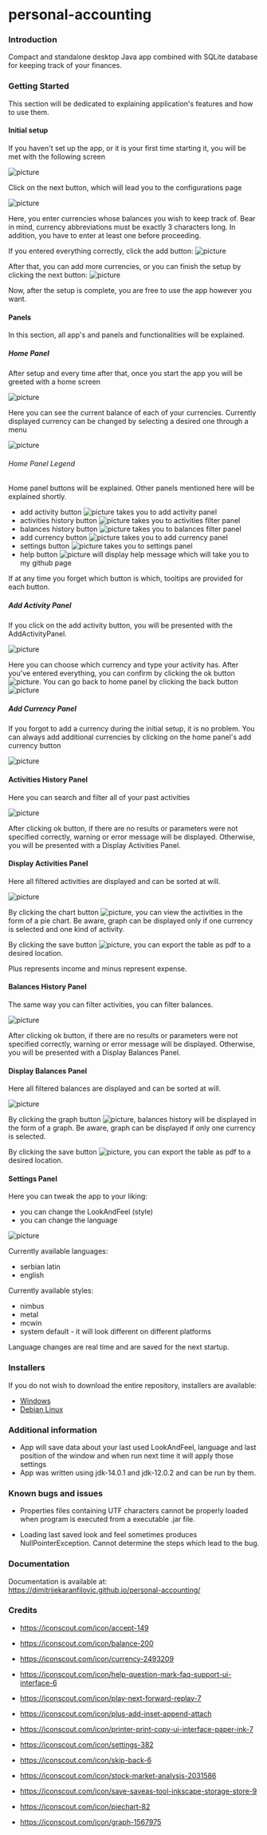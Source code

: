# personal-accounting

### Introduction

Compact and standalone desktop Java app combined with 
SQLite database for keeping track of your finances.

### Getting Started
This section will be dedicated to explaining 
application's features and how to use them.

#### Initial setup

If you haven't set up the app, or it is your first time
starting it, you will be met with the following
screen

![picture](images/welcome-panel.png)

Click on the next button, which will lead you to the configurations page

![picture](images/add-currency-panel.png)

Here, you enter currencies whose balances you wish to keep track of. Bear in mind, currency abbreviations
must be exactly 3 characters long. In addition, you have to enter at least one before proceeding.

If you entered everything correctly, click the add button:  ![picture](src/icons/plus-2.png)

After that, you can add more currencies, or you can finish the setup by clicking the next button: ![picture](src/icons/play.png)

Now, after the setup is complete, you are free to use the app however you want.

#### Panels

In this section, all app's and panels and functionalities will be explained.

##### Home Panel

After setup and every time after that, once you start the app you will be greeted with a home screen

![picture](images/home.png)

Here you can see the current balance of each of your currencies. Currently displayed currency can be changed by
selecting a desired one through a menu

![picture](images/menu.png)


###### Home Panel Legend
Home panel buttons will be explained. Other panels mentioned here will be explained shortly.

* add activity button ![picture](src/icons/plus-2.png) takes you to add activity panel
* activities history button ![picture](src/icons/stock-market-analysis.png) takes you to activities filter panel
* balances history button ![picture](src/icons/balance-2.png) takes you to balances filter panel
* add currency button ![picture](src/icons/currency-1.png) takes you to add currency panel
* settings button ![picture](src/icons/settings.png) takes you to settings panel
* help button ![picture](src/icons/help-2.png) will display help message which will take you to my github page

If at any time you forget which button is which, tooltips are provided for each button.


##### Add Activity Panel

If you click on the add activity button, you will be presented with the AddActivityPanel. 

![picture](images/add_activity.png)

Here you can choose which currency and type your activity has. After you've entered everything, you can confirm
by clicking the ok button ![picture](src/icons/accept.png). You can go back to home panel by clicking 
the back button ![picture](src/icons/skip-back.png)

##### Add Currency Panel

If you forgot to add a currency during the initial setup, it is no problem. You can always add additional currencies
by clicking on the home panel's add currency button

![picture](images/currency.png)


#### Activities History Panel

Here you can search and filter all of your past activities

![picture](images/activities_filter.png)

After clicking ok button, if there are no results or parameters were not specified correctly, warning or
error message will be displayed. Otherwise, you will be presented with a Display Activities Panel.


#### Display Activities Panel

Here all filtered activities are displayed and can be sorted at will.

![picture](images/display_activities.png)

By clicking the chart button ![picture](src/icons/piechart.png), you can view the activities in the form of a pie chart.
Be aware, graph can be displayed only if one currency is selected and one kind of activity.

By clicking the save button ![picture](src/icons/save.png), you can export the table as pdf to a desired location.

Plus represents income and minus represent expense.


#### Balances History Panel

The same way you can filter activities, you can filter balances.

![picture](images/balances_filter.png)

After clicking ok button, if there are no results or parameters were not specified correctly, warning or
error message will be displayed. Otherwise, you will be presented with a Display Balances Panel.


#### Display Balances Panel

Here all filtered balances are displayed and can be sorted at will.

![picture](images/display_balances.png)

By clicking the graph button ![picture](src/icons/graph.png), balances history will be displayed in the form of a graph.
Be aware, graph can be displayed if only one currency is selected.

By clicking the save button ![picture](src/icons/save.png), you can export the table as pdf to a desired location.

#### Settings Panel

Here you can tweak the app to your liking:
* you can change the LookAndFeel (style)
* you can change the language

![picture](images/settings.png)

Currently available languages:
* serbian latin
* english


Currently available styles:
* nimbus
* metal
* mcwin
* system default - it will look different on different platforms


Language changes are real time and are saved for the next startup.

### Installers

If you do not wish to download the entire repository, installers are available:
* [Windows](https://github.com/dimitrijekaranfilovic/downloadable-content/raw/master/personal-accounting-installers/PersonalAccounting.exe)
* [Debian Linux](https://github.com/dimitrijekaranfilovic/downloadable-content/raw/master/personal-accounting-installers/personalaccounting_amd64.deb)

### Additional information

* App will save data about your last used LookAndFeel, language and last position of the window and 
when run next time it will apply those settings
* App was written using jdk-14.0.1 and jdk-12.0.2 and can be run by them.

### Known bugs and issues

* Properties files containing UTF characters cannot be properly loaded when program is executed from a
executable .jar file.

* Loading last saved look and feel sometimes produces NullPointerException. Cannot determine the steps which lead to the bug.


### Documentation 

Documentation is available at:
https://dimitrijekaranfilovic.github.io/personal-accounting/

### Credits
* https://iconscout.com/icon/accept-149

* https://iconscout.com/icon/balance-200

* https://iconscout.com/icon/currency-2493209

* https://iconscout.com/icon/help-question-mark-faq-support-ui-interface-6

* https://iconscout.com/icon/play-next-forward-replay-7

* https://iconscout.com/icon/plus-add-inset-append-attach

* https://iconscout.com/icon/printer-print-copy-ui-interface-paper-ink-7

* https://iconscout.com/icon/settings-382

* https://iconscout.com/icon/skip-back-6

* https://iconscout.com/icon/stock-market-analysis-2031586

* https://iconscout.com/icon/save-saveas-tool-inkscape-storage-store-9

* https://iconscout.com/icon/piechart-82

* https://iconscout.com/icon/graph-1567975


